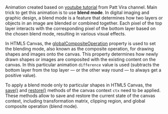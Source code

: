 Animation created based on [youtube tutorial](https://www.youtube.com/watch?v=QLhqlrRx-nE) from Patt Vira channel. Main trick to get this animation is to use **blend mode**.
In digital imaging and graphic design, a blend mode is a feature that determines how two layers or objects in an image are blended or combined together. Each pixel of the top layer interacts with the corresponding pixel of the bottom layer based on the chosen blend mode, resulting in various visual effects.

In HTML5 Canvas, the [globalCompositeOperation](https://developer.mozilla.org/en-US/docs/Web/API/CanvasRenderingContext2D/globalCompositeOperation) property is used to set the blending mode, also known as the composite operation, for drawing shapes and images onto the canvas. This property determines how newly drawn shapes or images are composited with the existing content on the canvas. In this particular animation `difference` value is used (subtracts the bottom layer from the top layer — or the other way round — to always get a positive value).

To apply a blend mode only to particular shapes in HTML5 Canvas, the [save()](https://developer.mozilla.org/en-US/docs/Web/API/CanvasRenderingContext2D/save) and [restore()](https://developer.mozilla.org/en-US/docs/Web/API/CanvasRenderingContext2D/restore) methods of the canvas context `ctx` need to be applied. These methods allow to save and restore the current state of the canvas context, including transformation matrix, clipping region, and global composite operation (blend mode).
